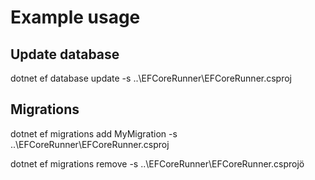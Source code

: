 ﻿# Example usage

## Update database
dotnet ef database update -s ..\EFCoreRunner\EFCoreRunner.csproj

## Migrations
dotnet ef migrations add MyMigration -s ..\EFCoreRunner\EFCoreRunner.csproj

dotnet ef migrations remove -s ..\EFCoreRunner\EFCoreRunner.csprojö